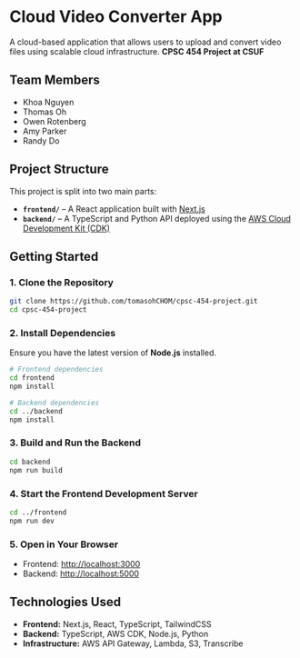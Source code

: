 # Cloud Video Converter App

A cloud-based application that allows users to upload and convert video files using scalable cloud infrastructure. **CPSC 454 Project at CSUF**

## Team Members

- Khoa Nguyen
- Thomas Oh
- Owen Rotenberg
- Amy Parker
- Randy Do

## Project Structure

This project is split into two main parts:

- **`frontend/`** – A React application built with [Next.js](https://nextjs.org/)
- **`backend/`** – A TypeScript and Python API deployed using the [AWS Cloud Development Kit (CDK)](https://aws.amazon.com/cdk/)

## Getting Started

### 1. Clone the Repository

```bash
git clone https://github.com/tomasohCHOM/cpsc-454-project.git
cd cpsc-454-project
```

### 2. Install Dependencies

Ensure you have the latest version of **Node.js** installed.

```bash
# Frontend dependencies
cd frontend
npm install

# Backend dependencies
cd ../backend
npm install
```

### 3. Build and Run the Backend

```bash
cd backend
npm run build
```

### 4. Start the Frontend Development Server

```bash
cd ../frontend
npm run dev
```

### 5. Open in Your Browser

- Frontend: [http://localhost:3000](http://localhost:3000)
- Backend: [http://localhost:5000](http://localhost:5000)

## Technologies Used

- **Frontend:** Next.js, React, TypeScript, TailwindCSS
- **Backend:** TypeScript, AWS CDK, Node.js, Python
- **Infrastructure:** AWS API Gateway, Lambda, S3, Transcribe
